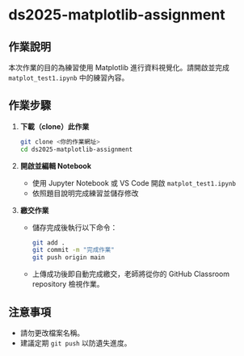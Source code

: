 # ds2025-matplotlib-assignment

## 作業說明
本次作業的目的為練習使用 Matplotlib 進行資料視覺化。請開啟並完成 `matplot_test1.ipynb` 中的練習內容。

## 作業步驟
1. **下載（clone）此作業**
   ```bash
   git clone <你的作業網址>
   cd ds2025-matplotlib-assignment
   ```

2. **開啟並編輯 Notebook**
   - 使用 Jupyter Notebook 或 VS Code 開啟 `matplot_test1.ipynb`
   - 依照題目說明完成練習並儲存修改

3. **繳交作業**
   - 儲存完成後執行以下命令：
     ```bash
     git add .
     git commit -m "完成作業"
     git push origin main
     ```
   - 上傳成功後即自動完成繳交，老師將從你的 GitHub Classroom repository 檢視作業。

## 注意事項
- 請勿更改檔案名稱。
- 建議定期 `git push` 以防遺失進度。
